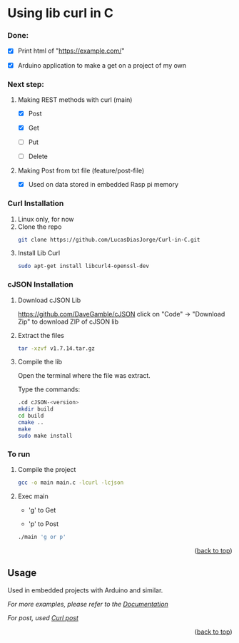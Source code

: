 # Using lib curl in C

### Done:

  - [x] Print html of "https://example.com/"
  
  - [x] Arduino application to make a get on a project of my own 

### Next step:

1. Making REST methods with curl (main)
  
      - [x] Post
  
      - [x] Get
  
      - [ ] Put
  
      - [ ] Delete
    
      
2. Making Post from txt file (feature/post-file)
    
      - [x] Used on data stored in embedded Rasp pi memory
  
  ### Curl Installation

1. Linux only, for now
2. Clone the repo
   ```sh
   git clone https://github.com/LucasDiasJorge/Curl-in-C.git
   ```
3. Install Lib Curl
   ```sh
   sudo apt-get install libcurl4-openssl-dev
   ```

### cJSON Installation

1. Download cJSON Lib

   https://github.com/DaveGamble/cJSON click on "Code" -> "Download Zip" to download ZIP of cJSON lib

2. Extract the files
   
   ```sh
   tar -xzvf v1.7.14.tar.gz
   ```

3. Compile the lib

   Open the terminal where the file was extract.

   Type the commands:

    ```sh
   .cd cJSON-<version>
   mkdir build
   cd build
   cmake ..
   make
   sudo make install
   ```   
   
### To run

1. Compile the project
    ```sh
   gcc -o main main.c -lcurl -lcjson
   ```
2. Exec main
    
    - 'g' to Get
    
    - 'p' to Post
    ```sh
   ./main 'g or p'
   ```   
 
<p align="right">(<a href="#readme-top">back to top</a>)</p>

<!-- USAGE EXAMPLES -->
## Usage

Used in embedded projects with Arduino and similar.

_For more examples, please refer to the [Documentation](https://curl.se/docs/)_

_For post, used [Curl post](https://curl.se/libcurl/c/http-post.html)_

<p align="right">(<a href="#readme-top">back to top</a>)</p>
